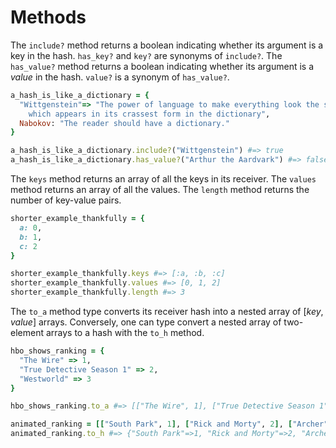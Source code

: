 # Methods

The `include?` method returns a boolean indicating whether its argument is a key
in the hash. `has_key?` and `key?` are synonyms of `include?`. The `has_value?`
method returns a boolean indicating whether its argument is a _value_ in the
hash. `value?` is a synonym of `has_value?`.

```ruby
a_hash_is_like_a_dictionary = {
  "Wittgenstein"=> "The power of language to make everything look the same
    which appears in its crassest form in the dictionary",
  Nabokov: "The reader should have a dictionary."
}

a_hash_is_like_a_dictionary.include?("Wittgenstein") #=> true
a_hash_is_like_a_dictionary.has_value?("Arthur the Aardvark") #=> false
```

The `keys` method returns an array of all the keys in its receiver. The `values`
method returns an array of all the values. The `length` method returns the
number of key-value pairs.

```ruby
shorter_example_thankfully = {
  a: 0,
  b: 1,
  c: 2
}

shorter_example_thankfully.keys #=> [:a, :b, :c]
shorter_example_thankfully.values #=> [0, 1, 2]
shorter_example_thankfully.length #=> 3
```

The `to_a` method type converts its receiver hash into a nested array of [_key_,
_value_] arrays. Conversely, one can type convert a nested array of two-element
arrays to a hash with the `to_h` method.

```ruby
hbo_shows_ranking = {
  "The Wire" => 1,
  "True Detective Season 1" => 2,
  "Westworld" => 3
}

hbo_shows_ranking.to_a #=> [["The Wire", 1], ["True Detective Season 1", 2], ["Westworld", 3]]

animated_ranking = [["South Park", 1], ["Rick and Morty", 2], ["Archer", 3]]
animated_ranking.to_h #=> {"South Park"=>1, "Rick and Morty"=>2, "Archer"=>3}
```

